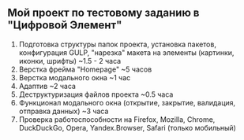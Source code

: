 ## Мой проект по тестовому заданию в "Цифровой Элемент"

1. Подготовка структуры папок проекта, установка пакетов, конфигурация GULP, "нарезка" макета на элементы (картинки, иконки, шрифты) ~1.5 - 2 часа
2. Верстка фрейма "Homepage" ~5 часов
3. Верстка модального окна ~1 час
4. Адаптив ~2 часа
5. Деструктуризация файлов проекта ~0.5 часа
6. Функционал модального окна (открытие, закрытие, валидация, отправка данных) ~3 часа
7. Проверка работоспособности на Firefox, Mozilla, Chrome, DuckDuckGo, Opera, Yandex.Browser, Safari (только мобильный)
